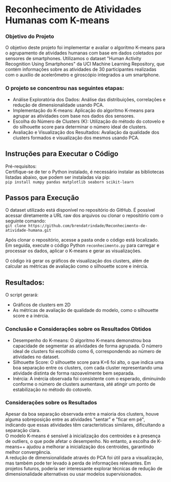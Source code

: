 # Reconhecimento de Atividades Humanas com K-means

### Objetivo do Projeto
O objetivo deste projeto foi implementar e avaliar o algoritmo K-means para o agrupamento de atividades humanas com base em dados coletados por sensores de smartphones. Utilizamos o dataset "Human Activity Recognition Using Smartphones" da UCI Machine Learning Repository, que contém informações sobre as atividades de 30 participantes realizadas com o auxílio de acelerômetro e giroscópio integrados a um smartphone.

### O projeto se concentrou nas seguintes etapas:

- Análise Exploratória dos Dados: Análise das distribuições, correlações e redução de dimensionalidade usando PCA.
- Implementação do K-means: Aplicação do algoritmo K-means para agrupar as atividades com base nos dados dos sensores.
- Escolha do Número de Clusters (K): Utilização do método do cotovelo e do silhouette score para determinar o número ideal de clusters.
- Avaliação e Visualização dos Resultados: Avaliação da qualidade dos clusters formados e visualização dos mesmos usando PCA.

## Instruções para Executar o Código
Pré-requisitos:   
Certifique-se de ter o Python instalado, é necessário instalar as bibliotecas listadas abaixo, que podem ser instaladas via pip:    
```pip install numpy pandas matplotlib seaborn scikit-learn```

## Passos para Execução

O dataset utilizado está disponível no repositório do GitHub. É possível acessar diretamente a URL raw dos arquivos ou clonar o repositório com o seguinte comando:    
```git clone https://github.com/brendatrindade/Reconhecimento-de-atividade-humana.git```    
    
Após clonar o repositório, acesse a pasta onde o código está localizado. Em seguida, execute o código Python ```reconhecimento.py``` para carregar e processar os dados, aplicar o K-means e gerar as visualizações.
        
O código irá gerar os gráficos de visualização dos clusters, além de calcular as métricas de avaliação como o silhouette score e inércia.

## Resultados: 
O script gerará:   

- Gráficos de clusters em 2D
- As métricas de avaliação de qualidade do modelo, como o silhouette score e a inércia.

### Conclusão e Considerações sobre os Resultados Obtidos

- Desempenho do K-means: O algoritmo K-means demonstrou boa capacidade de segmentar as atividades de forma agrupada. O número ideal de clusters foi escolhido como 6, correspondendo ao número de atividades no dataset.
- Silhouette Score: O silhouette score para K=6 foi alto, o que indica uma boa separação entre os clusters, com cada cluster representando uma atividade distinta de forma razoavelmente bem separada.
- Inércia: A inércia observada foi consistente com o esperado, diminuindo conforme o número de clusters aumentava, até atingir um ponto de estabilização no método do cotovelo.

### Considerações sobre os Resultados

Apesar da boa separação observada entre a maioria dos clusters, houve alguma sobreposição entre as atividades "sentar" e "ficar em pé", indicando que essas atividades têm características similares, dificultando a separação clara.    
O modelo K-means é sensível à inicialização dos centroides e à presença de outliers, o que pode afetar o desempenho. No entanto, a escolha de K-means++ ajudou a melhorar a inicialização dos centroides, garantindo melhor convergência.    
A redução de dimensionalidade através do PCA foi útil para a visualização, mas também pode ter levado à perda de informações relevantes. Em projetos futuros, poderia ser interessante explorar técnicas de redução de dimensionalidade alternativas ou usar modelos supervisionados.
